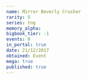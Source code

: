 ```yaml
---
name: Mirror Beverly Crusher
rarity: 5
series: tng
memory_alpha:
bigbook_tier: -1
events: 0
in_portal: true
date: 21/12/2017
obtained: Event
mega: true
published: true
---
```



